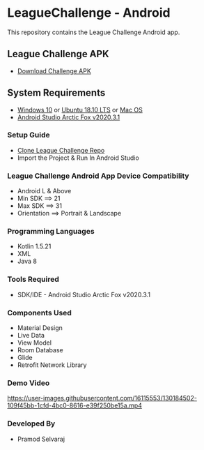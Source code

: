 # LeagueChallenge - Android

This repository contains the League Challenge Android app.<br>

## League Challenge APK

- [Download Challenge APK](https://github.com/pramod279/LeagueChallenge/blob/main/League%20-%20v1.0.apk)

## System Requirements

- [Windows 10](https://www.microsoft.com/en-in/software-download/windows10)
  or [Ubuntu 18.10 LTS](https://ubuntu.com/#download)
  or [Mac OS](https://www.apple.com/in/macos/catalina/)
- [Android Studio Arctic Fox v2020.3.1](https://developer.android.com/studio/intro)

### Setup Guide

* [Clone League Challenge Repo](https://github.com/pramod279/LeagueChallenge.git)
* Import the Project & Run In Android Studio

### League Challenge Android App Device Compatibility

* Android L & Above
* Min SDK ==> 21
* Max SDK ==> 31
* Orientation ==> Portrait & Landscape

### Programming Languages

* Kotlin 1.5.21
* XML
* Java 8

### Tools Required

* SDK/IDE - Android Studio Arctic Fox v2020.3.1

### Components Used

* Material Design
* Live Data
* View Model
* Room Database
* Glide
* Retrofit Network Library

### Demo Video

https://user-images.githubusercontent.com/16115553/130184502-109f45bb-1cfd-4bc0-8616-e39f250be15a.mp4

### Developed By

* Pramod Selvaraj